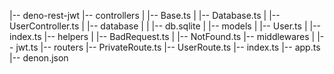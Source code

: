 |-- deno-rest-jwt
    |-- controllers
    |   |-- Base.ts
    |   |-- Database.ts
    |   |-- UserController.ts
    |   |-- database
    |   |   |-- db.sqlite
    |   |-- models
    |       |-- User.ts
    |       |-- index.ts
    |-- helpers
    |   |-- BadRequest.ts
    |   |-- NotFound.ts
    |-- middlewares
    |   |-- jwt.ts
    |-- routers
        |-- PrivateRoute.ts
        |-- UserRoute.ts
        |-- index.ts
    |-- app.ts
    |-- denon.json

